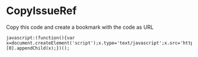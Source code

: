 # CopyIssueRef

Copy this code and create a bookmark with the code as URL

```
javascript:(function(){var x=document.createElement('script');x.type='text/javascript';x.src='https://rawgit.com/andreasnylin/CopyIssueRef/8eb43b98b73af5b62852ba89d979883fca5ff5f1/copyissueref.js';document.getElementsByTagName('head')[0].appendChild(x);})();
```
